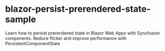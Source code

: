 # blazor-persist-prerendered-state-sample
Learn how to persist prerendered state in Blazor Web Apps with Syncfusion components. Reduce flicker and improve performance with PersistentComponentState
